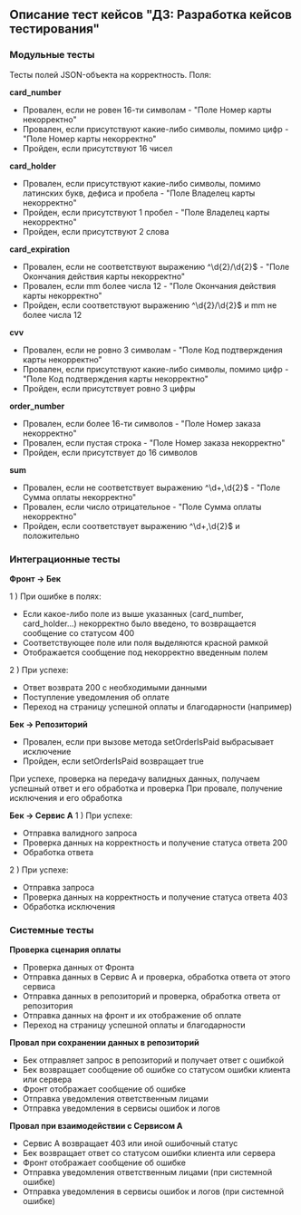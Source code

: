 ## Описание тест кейсов "ДЗ: Разработка кейсов тестирования"

### Модульные тесты
Тесты полей JSON-объекта на корректность. Поля:

**card_number**
- Провален, если не ровен 16-ти символам - "Поле Номер карты некорректно"
- Провален, если присутствуют какие-либо символы, помимо цифр - "Поле Номер карты некорректно"
- Пройден, если присутствуют 16 чисел

**card_holder**
- Провален, если присутствуют какие-либо символы, помимо латинских букв, дефиса и пробела - "Поле Владелец карты некорректно"
- Пройден, если присутствуют 1 пробел - "Поле Владелец карты некорректно"
- Пройден, если присутствуют 2 слова

**card_expiration**
- Провален, если не соответствуют выражению ^\d{2}\/\d{2}$ - "Поле Окончания действия карты некорректно"
- Провален, если mm более числа 12 - "Поле Окончания действия карты некорректно"
- Пройден, если соответствуют выражению ^\d{2}\/\d{2}$ и mm не более числа 12

**cvv**
- Провален, если не ровно 3 символам - "Поле Код подтверждения карты некорректно"
- Провален, если присутствуют какие-либо символы, помимо цифр - "Поле Код подтверждения карты некорректно"
- Пройден, если присутствует ровно 3 цифры

**order_number**
- Провален, если более 16-ти символов - "Поле Номер заказа некорректно"
- Провален, если пустая строка - "Поле Номер заказа некорректно"
- Пройден, если присутствует до 16 символов

**sum**
- Провален, если не соответствует выражению ^\d+,\d{2}$ - "Поле Сумма оплаты некорректно"
- Провален, если число отрицательное - "Поле Сумма оплаты некорректно"
- Пройден, если соответствует выражению ^\d+,\d{2}$ и положительно

### Интеграционные тесты

**Фронт -> Бек**

 1 ) При ошибке в полях:
- Если какое-либо поле из выше указанных (card_number, card_holder...) некорректно было введено, то возвращается сообщение со статусом 400
- Соответствующее поле или поля выделяются красной рамкой
- Отображается сообщение под некорректно введенным полем

 2 ) При успехе:
- Ответ возврата 200 с необходимыми данными
- Поступление уведомления об оплате
- Переход на страницу успешной оплаты и благодарности (например)

**Бек -> Репозиторий**
- Провален, если при вызове метода setOrderIsPaid выбрасывает исключение
- Пройден, если setOrderIsPaid возвращает true

При успехе, проверка на передачу валидных данных, получаем успешный ответ и его обработка и проверка
При провале, получение исключения и его обработка

**Бек -> Сервис А**
 1 ) При успехе:
- Отправка валидного запроса
- Проверка данных на корректность и получение статуса ответа 200
- Обработка ответа

 2 ) При успехе:
- Отправка запроса
- Проверка данных на корректность и получение статуса ответа 403
- Обработка исключения

### Системные тесты
**Проверка сценария оплаты**
- Проверка данных от Фронта
- Отправка данных в Сервис А и проверка, обработка ответа от этого сервиса
- Отправка данных в репозиторий и проверка, обработка ответа от репозитория
- Отправка данных на фронт и их отображение об оплате
- Переход на страницу успешной оплаты и благодарности

**Провал при сохранении данных в репозиторий**
- Бек отправляет запрос в репозиторий и получает ответ с ошибкой
- Бек возвращает сообщение об ошибке со статусом ошибки клиента или сервера
- Фронт отображает сообщение об ошибке
- Отправка уведомления ответственным лицами
- Отправка уведомления в сервисы ошибок и логов

**Провал при взаимодействии с Сервисом А**
- Сервис А возвращает 403 или иной ошибочный статус
- Бек возвращает ответ со статусом ошибки клиента или сервера
- Фронт отображает сообщение об ошибке
- Отправка уведомления ответственным лицами (при системной ошибке)
- Отправка уведомления в сервисы ошибок и логов (при системной ошибке)
